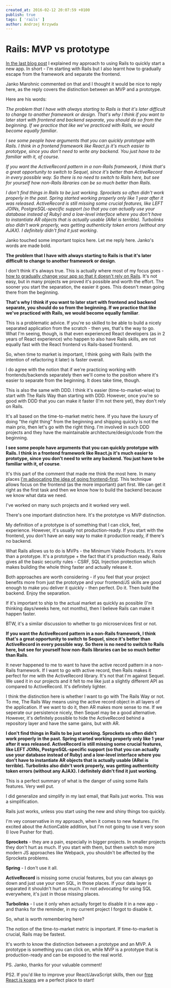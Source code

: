 ```yaml
---
created_at: 2016-02-12 20:07:59 +0100
publish: true
tags: [ 'rails' ]
author: Andrzej Krzywda
---
```


# Rails: MVP vs prototype

[In the last blog post](http://blog.arkency.com/2016/02/where-and-why-im-still-using-rails/) I explained my approach to using Rails  to quickly start a new app. In short - I'm starting with Rails but I also learnt how to gradually escape from the framework and separate the frontend.

Janko Marohnic commented on that and I thought it would be nice to reply here, as the reply covers the distinction between an MVP and a prototype.

<!-- more -->

Here are his words:
 

*The problem that I have with always starting to Rails is that it's later difficult to change to another framework or design. That's why I think if you want to later start with frontend and backend separate, you should do so from the beginning. If we practice that like we've practiced with Rails, we would become equally familiar*.

*I see some people have arguments that you can quickly prototype with Rails. I think in a frontend framework like React.js it's much easier to prototype, since you don't need to write any backend. You just have to be familiar with it, of course*.

*If you want the ActiveRecord pattern in a non-Rails framework, I think that's a great opportunity to switch to Sequel, since it's better than ActiveRecord in every possible way. So there is no need to switch to Rails here, but see for yourself how non-Rails libraries can be so much better than Rails*.

*I don't find things in Rails to be just working. Sprockets so often didn't work properly in the past. Spring started working properly only like 1 year after it was released. ActiveRecord is still missing some crucial features, like LEFT JOINs, PostgreSQL-specific support (so that you can actually use your database instead of Ruby) and a low-level interface where you don't have to instantiate AR objects that is actually usable (ARel is terrible). Turbolinks also didn't work properly, was getting authenticity token errors (without any AJAX). I definitely didn't find it just working*.



Janko touched some important topics here. Let me reply here. Janko's words are made bold.

**The problem that I have with always starting to Rails is that it's later difficult to change to another framework or design**. 

I don't think it's always true. This is actually where most of my focus goes - [how to gradually change your app so that it doesn't rely on Rails](http://rails-refactoring.com). It's not easy, but in many projects we proved it's possible and worth the effort. The sooner you start the separation, the easier it goes. This doesn't mean going there from the beginning.

**That's why I think if you want to later start with frontend and backend separate, you should do so from the beginning. If we practice that like we've practiced with Rails, we would become equally familiar**.

This is a problematic advice. If you're so skilled to be able to build a nicely separated application from the scratch - then yes, that's the way to go. What I'm seeing, though, is that even experienced React developers (as in 2 years of React experience) who happen to also have Rails skills, are not equally fast with the React frontend vs Rails-based frontend. 

So, when time to market is important, I think going with Rails (with the intention of refactoring it later) is faster overall.

I do agree with the notion that if we're practicing working with frontends/backends separately then we'll come to the position where it's easier to separate from the beginning. It does take time, though.

This is also the same with DDD. I think it's easier (time-to-market-wise) to start with The Rails Way than starting with DDD. However, once you're so good with DDD that you can make it faster (I'm not there yet), they don't rely on Rails.

It's all based on the time-to-market metric here. If you have the luxury of doing "the right thing" from the beginning and shipping quickly is not the main prio, then let's go with the right thing. I'm involved in such DDD projects and they have the maintainable architecture/design/code from the beginning.

**I see some people have arguments that you can quickly prototype with Rails. I think in a frontend framework like React.js it's much easier to prototype, since you don't need to write any backend. You just have to be familiar with it, of course**.

It's this part of the comment that made me think the most here. In many places [I'm advocating the idea of going frontend-first](http://andrzejonsoftware.blogspot.com/2013/02/frontend-first.html). This technique allows focus on the frontend (as the more important) part first. We can get it right as the first task and then we know how to build the backend because we know what data we need.

I've worked on many such projects and it worked very well.

There's one important distinction here. It's the prototype vs MVP distinction.

My definition of a prototype is of something that I can click, feel, experience. However, it's usually not production-ready. If you start with the frontend, you don't have an easy way to make it production ready, if there's no backend.

What Rails allows us to do is MVPs - the Minimum Viable Products. It's more than a prototype. It's a prototype + the fact that it's production ready. Rails gives all the basic security rules - CSRF, SQL Injection protection which makes building the whole thing faster and actually release it.

Both approaches are worth considering - if you feel that your project benefits more from just the prototype and your frontend/JS skills are good enough to make you deliver it quickly - then perfect. Do it. Then build the backend. Enjoy the separation.

If it's important to ship to the actual market as quickly as possible (I'm thinking days/weeks here, not months), then I believe Rails can make it happen faster.

BTW, it's a similar discussion to whether to go microservices first or not.

**If you want the ActiveRecord pattern in a non-Rails framework, I think that's a great opportunity to switch to Sequel, since it's better than ActiveRecord in every possible way. So there is no need to switch to Rails here, but see for yourself how non-Rails libraries can be so much better than Rails**.

It never happened to me to want to have the active record pattern in a non-Rails framework. If I  want to go with active record, then Rails makes it perfect for me with the ActiveRecord library. 
It's not that I'm against Sequel. We used it in our projects and it felt to me like just a slightly different API as compared to ActiveRecord. It's definitely lighter.

I think the distinction here is whether I want to go with The Rails Way or not. To me, The Rails Way means using the active record object in all layers of the application. If we want to do it, then AR makes more sense to me. If we seperate our persistence nicely, then Sequel may be a good alternative. However, it's definitely possible to hide the ActiveRecord behind a repository layer and have the same gains, but with AR.

**I don't find things in Rails to be just working. Sprockets so often didn't work properly in the past. Spring started working properly only like 1 year after it was released. ActiveRecord is still missing some crucial features, like LEFT JOINs, PostgreSQL-specific support (so that you can actually use your database instead of Ruby) and a low-level interface where you don't have to instantiate AR objects that is actually usable (ARel is terrible). Turbolinks also didn't work properly, was getting authenticity token errors (without any AJAX). I definitely didn't find it just working**.

This is a perfect summary of what is the danger of using some Rails features. Very well put.

I did generalize and simplify in my last email, that Rails just works. This was a simplification.

Rails just works, unless you start using the new and shiny things too quickly.

I'm vey conservative in my approach, when it comes to new features. I'm excited about the ActionCable addition, but I'm not going to use it very soon (I love Pusher for that).

**Sprockets** - they are a pain, especially in bigger projects. In smaller projects they don't hurt as much. If you start with them, but then switch to more modern JS approaches like Webpack, you shouldn't be affected by the Sprockets problems.

**Spring** - I don't use it all.

**ActiveRecord** is missing some crucial features, but you can always go down and just use your own SQL, in those places. If your data layer is separated it shouldn't hurt as much. I'm not advocating for using SQL everywhere, it's just in those missing places.

**Turbolinks** - I use it only when actually forget to disable it in a new app - and thanks for the reminder, in my current project I forgot to disable it. 



So, what is worth remembering here?

The notion of the time-to-market metric is important. If time-to-market is crucial, Rails may be fastest.

It's worth to know the distinction between a prototype and an MVP.
A prototype is something you can click on, while MVP is a prototype that is production-ready and can be exposed to the real world.


PS. Janko, thanks for your valuable comment!

PS2. If you'd like to improve your React/JavaScript skills, then our [free React.js koans](https://github.com/arkency/reactjs_koans) are a perfect place to start!
